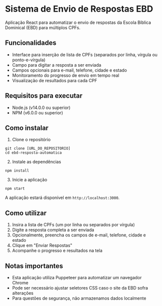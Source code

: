 # Sistema de Envio de Respostas EBD

Aplicação React para automatizar o envio de respostas da Escola Bíblica Dominical (EBD) para múltiplos CPFs.

## Funcionalidades

- Interface para inserção de lista de CPFs (separados por linha, vírgula ou ponto-e-vírgula)
- Campo para digitar a resposta a ser enviada
- Campos opcionais para e-mail, telefone, cidade e estado
- Monitoramento do progresso de envio em tempo real
- Visualização de resultados para cada CPF

## Requisitos para executar

- Node.js (v14.0.0 ou superior)
- NPM (v6.0.0 ou superior)

## Como instalar

1. Clone o repositório

```
git clone [URL_DO_REPOSITORIO]
cd ebd-resposta-automatica
```

2. Instale as dependências

```
npm install
```

3. Inicie a aplicação

```
npm start
```

A aplicação estará disponível em `http://localhost:3000`.

## Como utilizar

1. Insira a lista de CPFs (um por linha ou separados por vírgula)
2. Digite a resposta completa a ser enviada
3. Opcionalmente, preencha os campos de e-mail, telefone, cidade e estado
4. Clique em "Enviar Respostas"
5. Acompanhe o progresso e resultados na tela

## Notas importantes

- Esta aplicação utiliza Puppeteer para automatizar um navegador Chrome
- Pode ser necessário ajustar seletores CSS caso o site da EBD sofra alterações
- Para questões de segurança, não armazenamos dados localmente
